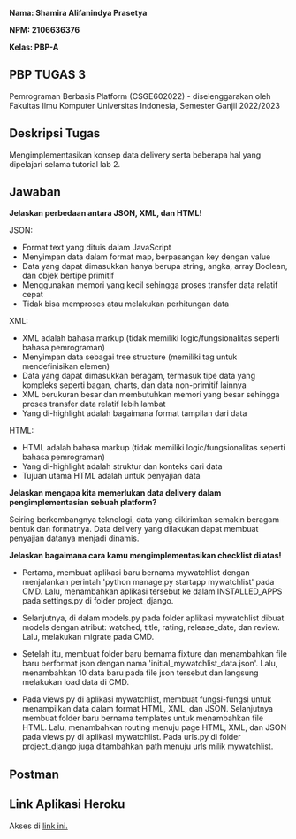 __Nama: Shamira Alifanindya Prasetya__

__NPM: 2106636376__

__Kelas: PBP-A__

## PBP TUGAS 3 ##
Pemrograman Berbasis Platform (CSGE602022) - diselenggarakan oleh Fakultas Ilmu Komputer Universitas Indonesia, Semester Ganjil 2022/2023

## Deskripsi Tugas
Mengimplementasikan konsep data delivery serta beberapa hal yang dipelajari selama tutorial lab 2.

## Jawaban
__Jelaskan perbedaan antara JSON, XML, dan HTML!__

JSON:
* Format text yang dituis dalam JavaScript
* Menyimpan data dalam format map, berpasangan key dengan value
* Data yang dapat dimasukkan hanya berupa string, angka, array Boolean, dan objek bertipe primitif
* Menggunakan memori yang kecil sehingga proses transfer data relatif cepat
* Tidak bisa memproses atau melakukan perhitungan data

XML:
* XML adalah bahasa markup (tidak memiliki logic/fungsionalitas seperti bahasa pemrograman)
* Menyimpan data sebagai tree structure (memiliki tag untuk mendefinisikan elemen)
* Data yang dapat dimasukkan beragam, termasuk tipe data yang kompleks seperti bagan, charts, dan data non-primitif lainnya
* XML berukuran besar dan membutuhkan memori yang besar sehingga proses transfer data relatif lebih lambat
* Yang di-highlight adalah bagaimana format tampilan dari data

HTML:
* HTML adalah bahasa markup (tidak memiliki logic/fungsionalitas seperti bahasa pemrograman)
* Yang di-highlight adalah struktur dan konteks dari data
* Tujuan utama HTML adalah untuk penyajian data


__Jelaskan mengapa kita memerlukan data delivery dalam pengimplementasian sebuah platform?__

Seiring berkembangnya teknologi, data yang dikirimkan semakin beragam bentuk dan formatnya. Data delivery yang dilakukan dapat membuat penyajian datanya menjadi dinamis.


__Jelaskan bagaimana cara kamu mengimplementasikan checklist di atas!__
* Pertama, membuat aplikasi baru bernama mywatchlist dengan menjalankan perintah 'python manage.py startapp mywatchlist' pada CMD. Lalu, menambahkan aplikasi tersebut ke dalam INSTALLED_APPS pada settings.py di folder project_django.

* Selanjutnya, di dalam models.py pada folder aplikasi mywatchlist dibuat models dengan atribut: watched, title, rating, release_date, dan review. Lalu, melakukan migrate pada CMD.

* Setelah itu, membuat folder baru bernama fixture dan menambahkan file baru berformat json dengan nama 'initial_mywatchlist_data.json'. Lalu, menambahkan 10 data baru pada file json tersebut dan langsung melakukan load data di CMD.

* Pada views.py di aplikasi mywatchlist, membuat fungsi-fungsi untuk menampilkan data dalam format HTML, XML, dan JSON. Selanjutnya membuat folder baru bernama templates untuk menambahkan file HTML. Lalu, menambahkan routing menuju page HTML, XML, dan JSON pada views.py di aplikasi mywatchlist. Pada urls.py di folder project_django juga ditambahkan path menuju urls milik mywatchlist.

## Postman


## Link Aplikasi Heroku
Akses di [link ini.](https://pbp-tugas-2-shamira.herokuapp.com/)
